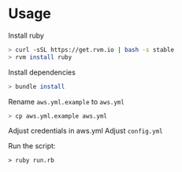 # Usage

Install ruby

```sh
> curl -sSL https://get.rvm.io | bash -s stable
> rvm install ruby
```

Install dependencies

```sh
> bundle install
```

Rename `aws.yml.example` to `aws.yml` 

```sh
> cp aws.yml.example aws.yml
```

Adjust credentials in aws.yml
Adjust `config.yml`

Run the script:

```
> ruby run.rb
```
